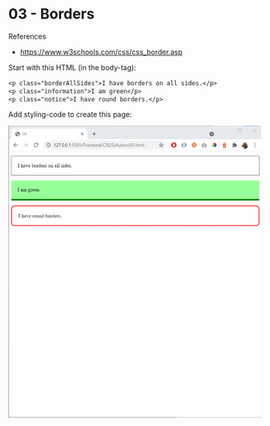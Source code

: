 # 03 - Borders

References
- https://www.w3schools.com/css/css_border.asp

Start with this HTML (in the body-tag):

    <p class="borderAllSides">I have borders on all sides.</p>
    <p class="information">I am green</p>
    <p class="notice">I have round borders.</p>


Add styling-code to create this page:

![](img/03.png)